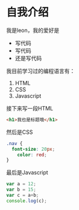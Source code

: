 # 自我介绍
我是leon，我的爱好是
* 写代码 
* 写代码
* 还是写代码

我目前学习过的编程语言有：
1. HTML
2. CSS
3. Javascript

接下来写一段HTML
```html
<h1>我也是标题哦</h1>
```

然后是CSS
```css
.nav {
  font-size: 20px;
	color: red;
}
```

最后是Javascript
```Javascript
var a = 12;
var b = 15;
var c = a+b;
console.log(c);
```
